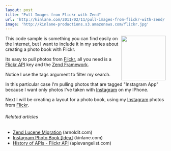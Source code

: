 ```yaml
---
layout: post
title: "Pull Images from Flickr with Zend"
url: 'http://kinlane.com/2011/02/11/pull-images-from-flickr-with-zend/'
image: 'http://kinlane-productions.s3.amazonaws.com/flickr.jpg'
---
```


[<img class="c1" src="http://kinlane-productions.s3.amazonaws.com/flickr.jpg" alt="" width="140" align="right" />][1]This code sample is something you can find easily on the Internet, but I want to include it in my series about creating a photo book with Flickr.

Its easy to pull photos from [Flickr][1], all you need is a [Flickr API][2] key and the [Zend Framework][3].

Notice I use the tags argument to filter my search.

In this particular case I'm pulling photos that are tagged "Instagram App" because I want only photos I've taken with [Instagram][4] on my IPhone.

Next I will be creating a layout for a photo book, using my [Instagram][4] photos from [Flickr][5].

######  Related articles

  * [Zend Lucene Migration][6] (arnoldit.com)
  * [Instagram Photo Book [Idea]][7] (kinlane.com)
  * [History of APIs - Flickr API][5] (apievangelist.com)

   [1]: http://www.flickr.com
   [2]: http://www.flickr.com/services/api/
   [3]: http://framework.zend.com/
   [4]: http://instagr.am/
   [5]: http://blog.apievangelist.com/2011/02/09/history-of-apis-flickr-api/
   [6]: http://arnoldit.com/wordpress/2011/01/26/zend-lucene-migration/
   [7]: http://www.kinlane.com/2011/01/instagram-photo-book-idea/
